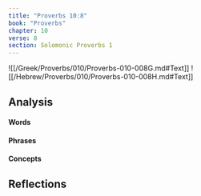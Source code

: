 ```yaml
---
title: "Proverbs 10:8"
book: "Proverbs"
chapter: 10
verse: 8
section: Solomonic Proverbs 1
---
```

![[/Greek/Proverbs/010/Proverbs-010-008G.md#Text]]
![[/Hebrew/Proverbs/010/Proverbs-010-008H.md#Text]]

## Analysis

#### Words

#### Phrases

#### Concepts

## Reflections
